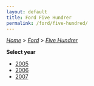 ```yaml
---
layout: default
title: Ford Five Hundrer
permalink: /ford/five-hundred/
---
```

[*Home*](/) > [*Ford*](/ford/) > [*Five Hundrer*](/ford/five-hundred/)

**Select year**

- [2005](/ford/five-hundred/2005/)
- [2006](/ford/five-hundred/2006/)
- [2007](/ford/five-hundred/2007/)